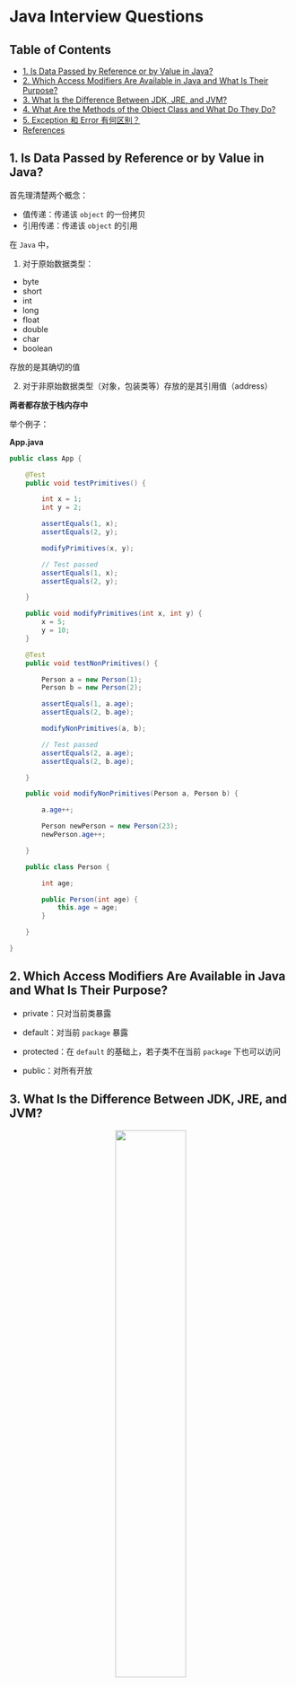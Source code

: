 # Java Interview Questions

Table of Contents
-----------------

* [1. Is Data Passed by Reference or by Value in Java?](#1-is-data-passed-by-reference-or-by-value-in-java)
* [2. Which Access Modifiers Are Available in Java and What Is Their Purpose?](#2-which-access-modifiers-are-available-in-java-and-what-is-their-purpose)
* [3. What Is the Difference Between JDK, JRE, and JVM?](#3-what-is-the-difference-between-jdk-jre-and-jvm)
* [4. What Are the Methods of the Object Class and What Do They Do?](#4-what-are-the-methods-of-the-object-class-and-what-do-they-do)
* [5. Exception 和 Error 有何区别？](#5-exception-和-error-有何区别)
* [References](#references)



## 1. Is Data Passed by Reference or by Value in Java?

首先理清楚两个概念：

- 值传递：传递该 `object` 的一份拷贝
- 引用传递：传递该 `object` 的引用



在 `Java` 中，

1. 对于原始数据类型：

- byte
- short
- int
- long
- float
- double
- char
- boolean

存放的是其确切的值

2. 对于非原始数据类型（对象，包装类等）存放的是其引用值（address）



**两者都存放于栈内存中**



举个例子：



**App.java**

```java
public class App {

    @Test
    public void testPrimitives() {

        int x = 1;
        int y = 2;

        assertEquals(1, x);
        assertEquals(2, y);

        modifyPrimitives(x, y);

        // Test passed
        assertEquals(1, x);
        assertEquals(2, y);

    }

    public void modifyPrimitives(int x, int y) {
        x = 5;
        y = 10;
    }

    @Test
    public void testNonPrimitives() {

        Person a = new Person(1);
        Person b = new Person(2);

        assertEquals(1, a.age);
        assertEquals(2, b.age);

        modifyNonPrimitives(a, b);

        // Test passed
        assertEquals(2, a.age);
        assertEquals(2, b.age);

    }

    public void modifyNonPrimitives(Person a, Person b) {

        a.age++;

        Person newPerson = new Person(23);
        newPerson.age++;

    }

    public class Person {

        int age;

        public Person(int age) {
            this.age = age;
        }

    }

}
```







## 2. Which Access Modifiers Are Available in Java and What Is Their Purpose?

- private：只对当前类暴露

- default：对当前 `package` 暴露

- protected：在 `default` 的基础上，若子类不在当前 `package` 下也可以访问

- public：对所有开放

  



## 3. What Is the Difference Between JDK, JRE, and JVM?

  <div align="center"> <img src="jdk-jre-jvm.png" width="50%"/> </div><br>





## 4. What Are the Methods of the Object Class and What Do They Do?

  <div align="center"> <img src="image-20201208163029796.png" width="30%"/> </div><br>

- getClass: Returns the runtime class of this object
- hashCode: The hashCode method does return distinct integers for distinct objects
- equals: Indicates whether some other object is "equal to" this one
- clone:
- toString: Returns a string representation of the object
- notify:
- notifyAll:
- wait:
- finalize:



**App.java**

```java
public class App {

    public static void main(String[] args) {

        String a = "aaa";
        System.out.println(a.getClass());  // class java.lang.String

        Integer b = 100;
        System.out.println(b.getClass());  // class java.lang.Integer

    }

}
```





## 5. Exception 和 Error 有何区别？

**相同：**

继承了 `Throwable` 类，证明可以被抛出 `throw` 和捕获 `catch`



**不同：**

`Exception` 是程序运行中可以预料的意外情况，应该被 `catch` 到，并进行相应的处理；而 `Error` 是指正常情况下不太可能出现的异

 常（若出现，则会导致程序运行出错）



**值得注意的是：**

`Exception` 分为 `checked` 和 `unchecked` 两种，前者需要在 `coding` 时显示 `try-catch`，而后者不用

后者需继承 `RuntimeException`（如空指针，数组越界，应该在 `coding` 的时候避免）



  <div align="center"> <img src="image-20201217141903920.png" width="30%"/> </div><br>


## References

- [Java Interview Questions](https://www.baeldung.com/java-interview-questions)
- [Cannot find symbol assertEquals](https://stackoverflow.com/questions/20631621/cannot-find-symbol-assertequals)
- [A Guide to Java Enums](https://www.baeldung.com/a-guide-to-java-enums)
- [Why String is Immutable in Java?](https://www.baeldung.com/java-string-immutable)
